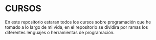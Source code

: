 # CURSOS
En este repositorio estaran todos los cursos sobre programación que he tomado a lo largo de mi vida, en el repositorio se dividira por ramas los diferentes lenguajes o herramientas de programación.
